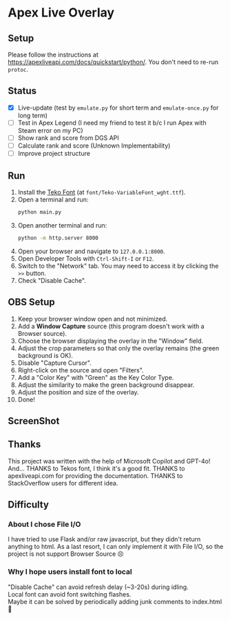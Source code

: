 # Apex Live Overlay

## Setup

Please follow the instructions at <https://apexliveapi.com/docs/quickstart/python/>.
You don't need to re-run `protoc`.

## Status
- [x] Live-update (test by `emulate.py` for short term and `emulate-once.py` for long term)
- [ ] Test in Apex Legend (I need my friend to test it b/c I run Apex with Steam error on my PC)
- [ ] Show rank and score from DGS API
- [ ] Calculate rank and score (Unknown Implementability)
- [ ] Improve project structure

## Run

1. Install the [Teko Font](https://fonts.google.com/specimen/Teko) (at `font/Teko-VariableFont_wght.ttf`).
2. Open a terminal and run:
    ```bash
    python main.py
    ```
3. Open another terminal and run:
    ```bash
    python -m http.server 8000
    ```
4. Open your browser and navigate to `127.0.0.1:8000`.
5. Open Developer Tools with `Ctrl-Shift-I` or `F12`.
6. Switch to the "Network" tab. You may need to access it by clicking the `>>` button.
7. Check "Disable Cache".

## OBS Setup

1. Keep your browser window open and not minimized.
2. Add a **Window Capture** source (this program doesn't work with a Browser source).
3. Choose the browser displaying the overlay in the "Window" field.
4. Adjust the crop parameters so that only the overlay remains (the green background is OK).
5. Disable "Capture Cursor".
6. Right-click on the source and open "Filters".
7. Add a "Color Key" with "Green" as the Key Color Type.
8. Adjust the similarity to make the green background disappear.
9. Adjust the position and size of the overlay.
10. Done!

## ScreenShot


## Thanks
This project was written with the help of Microsoft Copilot and GPT-4o! And...
THANKS to Tekos font, I think it's a good fit.
THANKS to apexliveapi.com for providing the documentation.
THANKS to StackOverflow users for different idea.

## Difficulty

### About I chose File I/O
I have tried to use Flask and/or raw javascript, but they didn't return anything to html.
As a last resort, I can only implement it with File I/O, so the project is not support Browser Source :persevere:

### Why I hope users install font to local
"Disable Cache" can avoid refresh delay (~3-20s) during idling.  
Local font can avoid font switching flashes.  
Maybe it can be solved by periodically adding junk comments to index.html :thinking:  
